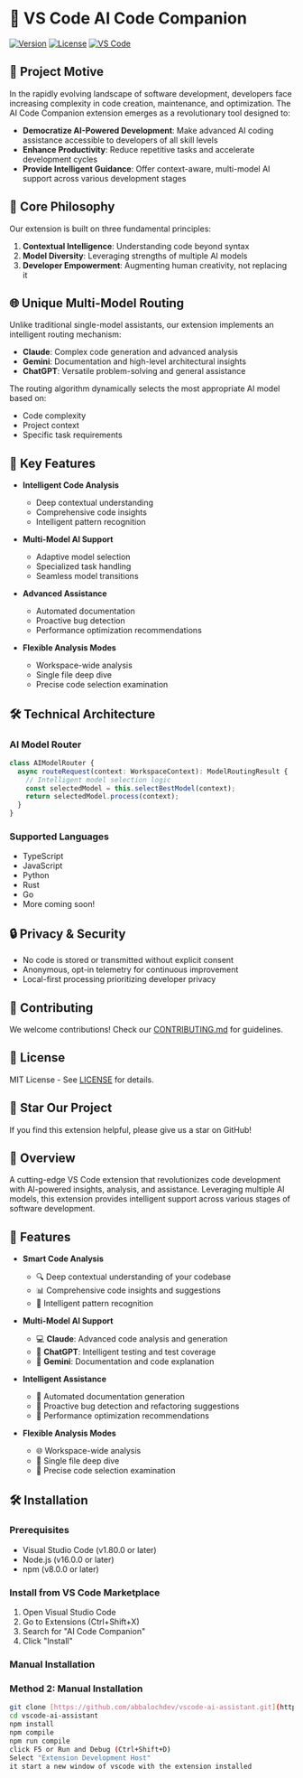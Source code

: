 # 🚀 VS Code AI Code Companion

[![Version](https://img.shields.io/badge/version-0.1.0-blue.svg)](https://github.com/yourusername/ai-code-companion)
[![License](https://img.shields.io/badge/license-MIT-green.svg)](LICENSE)
[![VS Code](https://img.shields.io/badge/VS%20Code-1.80.0+-blueviolet.svg)](https://code.visualstudio.com/updates/v1_80)

## 🌟 Project Motive

In the rapidly evolving landscape of software development, developers face increasing complexity in code creation, maintenance, and optimization. The AI Code Companion extension emerges as a revolutionary tool designed to:

- **Democratize AI-Powered Development**: Make advanced AI coding assistance accessible to developers of all skill levels
- **Enhance Productivity**: Reduce repetitive tasks and accelerate development cycles
- **Provide Intelligent Guidance**: Offer context-aware, multi-model AI support across various development stages

## 🤖 Core Philosophy

Our extension is built on three fundamental principles:
1. **Contextual Intelligence**: Understanding code beyond syntax
2. **Model Diversity**: Leveraging strengths of multiple AI models
3. **Developer Empowerment**: Augmenting human creativity, not replacing it

## 🌐 Unique Multi-Model Routing

Unlike traditional single-model assistants, our extension implements an intelligent routing mechanism:

- **Claude**: Complex code generation and advanced analysis
- **Gemini**: Documentation and high-level architectural insights
- **ChatGPT**: Versatile problem-solving and general assistance

The routing algorithm dynamically selects the most appropriate AI model based on:
- Code complexity
- Project context
- Specific task requirements

## 🚀 Key Features

- **Intelligent Code Analysis**
  - Deep contextual understanding
  - Comprehensive code insights
  - Intelligent pattern recognition

- **Multi-Model AI Support**
  - Adaptive model selection
  - Specialized task handling
  - Seamless model transitions

- **Advanced Assistance**
  - Automated documentation
  - Proactive bug detection
  - Performance optimization recommendations

- **Flexible Analysis Modes**
  - Workspace-wide analysis
  - Single file deep dive
  - Precise code selection examination

## 🛠 Technical Architecture

### AI Model Router
```typescript
class AIModelRouter {
  async routeRequest(context: WorkspaceContext): ModelRoutingResult {
    // Intelligent model selection logic
    const selectedModel = this.selectBestModel(context);
    return selectedModel.process(context);
  }
}
```

### Supported Languages
- TypeScript
- JavaScript
- Python
- Rust
- Go
- More coming soon!

## 🔒 Privacy & Security

- No code is stored or transmitted without explicit consent
- Anonymous, opt-in telemetry for continuous improvement
- Local-first processing prioritizing developer privacy

## 🤝 Contributing

We welcome contributions! Check our [CONTRIBUTING.md](CONTRIBUTING.md) for guidelines.

## 📄 License

MIT License - See [LICENSE](LICENSE) for details.

## 🌟 Star Our Project

If you find this extension helpful, please give us a star on GitHub!

## 🌟 Overview

A cutting-edge VS Code extension that revolutionizes code development with AI-powered insights, analysis, and assistance. Leveraging multiple AI models, this extension provides intelligent support across various stages of software development.

## 🤖 Features

- **Smart Code Analysis**
  - 🔍 Deep contextual understanding of your codebase
  - 📊 Comprehensive code insights and suggestions
  - 🧠 Intelligent pattern recognition

- **Multi-Model AI Support**
  - 💻 **Claude**: Advanced code analysis and generation
  - 🧪 **ChatGPT**: Intelligent testing and test coverage
  - 📄 **Gemini**: Documentation and code explanation

- **Intelligent Assistance**
  - 📝 Automated documentation generation
  - 🐛 Proactive bug detection and refactoring suggestions
  - 🚀 Performance optimization recommendations

- **Flexible Analysis Modes**
  - 🌐 Workspace-wide analysis
  - 📁 Single file deep dive
  - 🔬 Precise code selection examination

## 🛠 Installation

### Prerequisites
- Visual Studio Code (v1.80.0 or later)
- Node.js (v16.0.0 or later)
- npm (v8.0.0 or later)

### Install from VS Code Marketplace
1. Open Visual Studio Code
2. Go to Extensions (Ctrl+Shift+X)
3. Search for "AI Code Companion"
4. Click "Install"

### Manual Installation
### Method 2: Manual Installation
```bash
git clone [https://github.com/abbalochdev/vscode-ai-assistant.git](https://github.com/abbalochdev/vscode-ai-assistant.git)
cd vscode-ai-assistant
npm install
npm compile
npm run compile
click F5 or Run and Debug (Ctrl+Shift+D)
Select "Extension Development Host"
it start a new window of vscode with the extension installed
